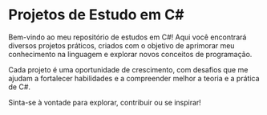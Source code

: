 # Projetos de Estudo em C#

Bem-vindo ao meu repositório de estudos em C#! Aqui você encontrará diversos projetos práticos, criados com o objetivo de aprimorar meu conhecimento na linguagem e explorar novos conceitos de programação.

Cada projeto é uma oportunidade de crescimento, com desafios que me ajudam a fortalecer habilidades e a compreender melhor a teoria e a prática de C#.

Sinta-se à vontade para explorar, contribuir ou se inspirar!